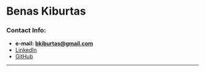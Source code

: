 # **Benas Kiburtas**

### Contact Info:
* __e-mail:__ **bkiburtas@gmail.com**
* [LinkedIn](https://www.linkedin.com/in/benaskiburtas)
* [GitHub](https://github.com/WeaponizedPeach)
___
